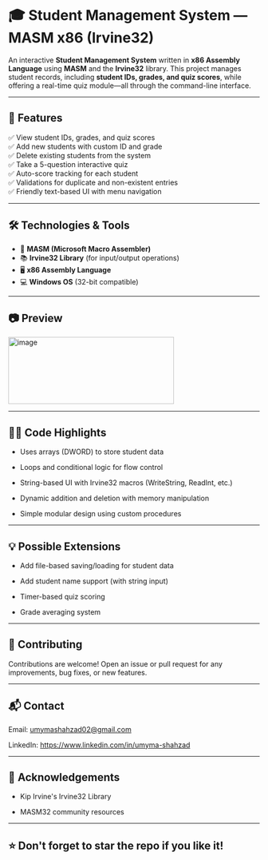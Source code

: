 # 🎓 Student Management System — MASM x86 (Irvine32)

An interactive **Student Management System** written in **x86 Assembly Language** using **MASM** and the **Irvine32** library. This project manages student records, including **student IDs, grades, and quiz scores**, while offering a real-time quiz module—all through the command-line interface.

---

## 📌 Features

✅ View student IDs, grades, and quiz scores  
✅ Add new students with custom ID and grade  
✅ Delete existing students from the system  
✅ Take a 5-question interactive quiz  
✅ Auto-score tracking for each student  
✅ Validations for duplicate and non-existent entries  
✅ Friendly text-based UI with menu navigation

---

## 🛠️ Technologies & Tools

- 🔧 **MASM (Microsoft Macro Assembler)**
- 📚 **Irvine32 Library** (for input/output operations)
- 🖥️ **x86 Assembly Language**
- 💻 **Windows OS** (32-bit compatible)

---

## 📷 Preview

<img width="332" height="134" alt="image" src="https://github.com/user-attachments/assets/2d5ff940-9330-46c5-9aa6-cec1e5a55125" />

---

## 👩‍💻 Code Highlights

- Uses arrays (DWORD) to store student data

- Loops and conditional logic for flow control

- String-based UI with Irvine32 macros (WriteString, ReadInt, etc.)

- Dynamic addition and deletion with memory manipulation

- Simple modular design using custom procedures

---
## 💡 Possible Extensions

- Add file-based saving/loading for student data

- Add student name support (with string input)

- Timer-based quiz scoring

- Grade averaging system
  
---

## 🤝 Contributing
Contributions are welcome! Open an issue or pull request for any improvements, bug fixes, or new features.

---

## 📬 **Contact**

Email: umymashahzad02@gmail.com

LinkedIn: https://www.linkedin.com/in/umyma-shahzad

---
## 🙌 Acknowledgements

- Kip Irvine's Irvine32 Library

- MASM32 community resources

---
## **⭐ Don't forget to star the repo if you like it!**
